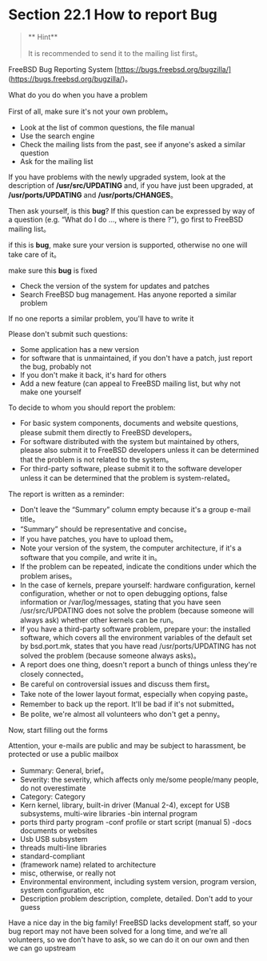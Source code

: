 # Section 22.1 How to report Bug

> ** Hint**
>
> It is recommended to send it to the mailing list first。

FreeBSD Bug Reporting System [https://bugs.freebsd.org/bugzilla/] (https://bugs.freebsd.org/bugzilla/)。

What do you do when you have a problem

First of all, make sure it's not your own problem。

- Look at the list of common questions, the file manual
- Use the search engine
- Check the mailing lists from the past, see if anyone's asked a similar question
- Ask for the mailing list

If you have problems with the newly upgraded system, look at the description of **/usr/src/UPDATING** and, if you have just been upgraded, at **/usr/ports/UPDATING** and **/usr/ports/CHANGES**。

Then ask yourself, is this **bug**? If this question can be expressed by way of a question (e.g. “What do I do ..., where is there ?”), go first to FreeBSD mailing list。

if this is **bug**, make sure your version is supported, otherwise no one will take care of it。

make sure this **bug** is fixed

- Check the version of the system for updates and patches
- Search FreeBSD bug management. Has anyone reported a similar problem

If no one reports a similar problem, you'll have to write it

Please don't submit such questions:

- Some application has a new version
- for software that is unmaintained, if you don't have a patch, just report the bug, probably not
- If you don't make it back, it's hard for others
- Add a new feature (can appeal to FreeBSD mailing list, but why not make one yourself

To decide to whom you should report the problem:

- For basic system components, documents and website questions, please submit them directly to FreeBSD developers。
- For software distributed with the system but maintained by others, please also submit it to FreeBSD developers unless it can be determined that the problem is not related to the system。
- For third-party software, please submit it to the software developer unless it can be determined that the problem is system-related。

The report is written as a reminder:

- Don't leave the “Summary” column empty because it's a group e-mail title。
- “Summary” should be representative and concise。
- If you have patches, you have to upload them。
- Note your version of the system, the computer architecture, if it's a software that you compile, and write it in。
- If the problem can be repeated, indicate the conditions under which the problem arises。
- In the case of kernels, prepare yourself: hardware configuration, kernel configuration, whether or not to open debugging options, false information or /var/log/messages, stating that you have seen /usr/src/UPDATING does not solve the problem (because someone will always ask) whether other kernels can be run。
- If you have a third-party software problem, prepare your: the installed software, which covers all the environment variables of the default set by bsd.port.mk, states that you have read /usr/ports/UPDATING has not solved the problem (because someone always asks)。
- A report does one thing, doesn't report a bunch of things unless they're closely connected。
- Be careful on controversial issues and discuss them first。
- Take note of the lower layout format, especially when copying paste。
- Remember to back up the report. It'll be bad if it's not submitted。
- Be polite, we're almost all volunteers who don't get a penny。


Now, start filling out the forms

Attention, your e-mails are public and may be subject to harassment, be protected or use a public mailbox

- Summary: General, brief。
- Severity: the severity, which affects only me/some people/many people, do not overestimate
- Category: Category
- Kern kernel, library, built-in driver (Manual 2-4), except for USB subsystems, multi-wire libraries
-bin internal program
- ports third party program
-conf profile or start script (manual 5)
-docs documents or websites
- Usb USB subsystem
- threads multi-line libraries
- standard-compliant
- (framework name) related to architecture
- misc, otherwise, or really not
- Environmental environment, including system version, program version, system configuration, etc
- Description problem description, complete, detailed. Don't add to your guess

Have a nice day in the big family! FreeBSD lacks development staff, so your bug report may not have been solved for a long time, and we're all volunteers, so we don't have to ask, so we can do it on our own and then we can go upstream
